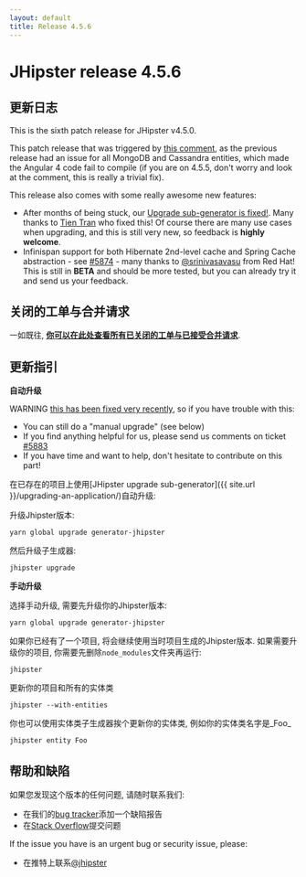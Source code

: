 ```yaml
---
layout: default
title: Release 4.5.6
---
```


JHipster release 4.5.6
==================

更新日志
----------

This is the sixth patch release for JHipster v4.5.0.

This patch release that was triggered by [this comment](https://github.com/jhipster/generator-jhipster/commit/bdc77898d184c2ad9a1b1d4acc8acf40aadc0431#commitcomment-22724306), as the previous release had an issue for all MongoDB and Cassandra entities, which made the Angular 4 code fail to compile (if you are on 4.5.5, don't worry and look at the comment, this is really a trivial fix).

This release also comes with some really awesome new features:

- After months of being stuck, our [Upgrade sub-generator is fixed!](https://github.com/jhipster/generator-jhipster/pull/5966). Many thanks to [Tien Tran](https://github.com/tientq) who fixed this! Of course there are many use cases when upgrading, and this is still very new, so feedback is **highly welcome**.
- Infinispan support for both Hibernate 2nd-level cache and Spring Cache abstraction - see [#5874](https://github.com/jhipster/generator-jhipster/issues/5874) - many thanks to [@srinivasavasu](https://twitter.com/srinivasavasu) from Red Hat! This is still in **BETA** and should be more tested, but you can already try it and send us your feedback.

关闭的工单与合并请求
------------
一如既往, __[你可以在此处查看所有已关闭的工单与已接受合并请求](https://github.com/jhipster/generator-jhipster/issues?q=milestone%3A4.5.6+is%3Aclosed)__.

更新指引
------------

**自动升级**

WARNING [this has been fixed very recently](https://github.com/jhipster/generator-jhipster/pull/5966), so if you have trouble with this:

- You can still do a "manual upgrade" (see below)
- If you find anything helpful for us, please send us comments on ticket [#5883](https://github.com/jhipster/generator-jhipster/issues/5883)
- If you have time and want to help, don't hesitate to contribute on this part!

在已存在的项目上使用[JHipster upgrade sub-generator]({{ site.url }}/upgrading-an-application/)自动升级:

升级Jhipster版本:

```
yarn global upgrade generator-jhipster
```

然后升级子生成器:

```
jhipster upgrade
```

**手动升级**

选择手动升级, 需要先升级你的Jhipster版本:

```
yarn global upgrade generator-jhipster
```

如果你已经有了一个项目, 将会继续使用当时项目生成的Jhipster版本.
如果需要升级你的项目, 你需要先删除`node_modules`文件夹再运行:

```
jhipster
```

更新你的项目和所有的实体类

```
jhipster --with-entities
```

你也可以使用实体类子生成器挨个更新你的实体类, 例如你的实体类名字是_Foo_

```
jhipster entity Foo
```

帮助和缺陷
--------------

如果您发现这个版本的任何问题, 请随时联系我们:

- 在我们的[bug tracker](https://github.com/jhipster/generator-jhipster/issues?state=open)添加一个缺陷报告
- 在[Stack Overflow](http://stackoverflow.com/tags/jhipster/info)提交问题

If the issue you have is an urgent bug or security issue, please:

- 在推特上联系[@jhipster](https://twitter.com/jhipster)
